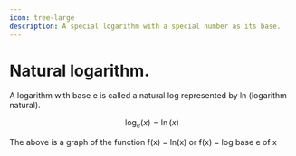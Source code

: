 ```yaml
---
icon: tree-large
description: A special logarithm with a special number as its base.
---
```


# Natural logarithm.

A logarithm with base e is called a natural log represented by ln (logarithm natural).

$$
\log_e(x)=\ln(x)
$$

The above is a graph of the function f(x) = ln(x) or f(x) = log base e of x
